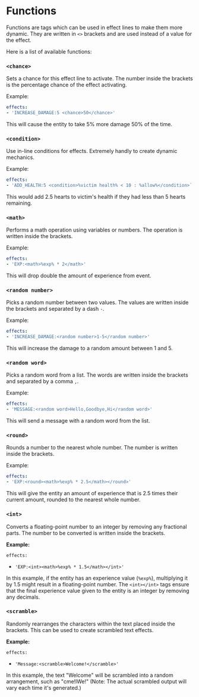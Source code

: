 # Functions

Functions are tags which can be used in effect lines to make them more dynamic. They are written in `<>` brackets and are used instead of a value for the effect.

Here is a list of available functions:

### `<chance>`

Sets a chance for this effect line to activate. The number inside the brackets is the percentage chance of the effect activating.

Example:

```yaml
effects:
- 'INCREASE_DAMAGE:5 <chance>50</chance>'
```

This will cause the entity to take 5% more damage 50% of the time.

### `<condition>`

Use in-line conditions for effects. Extremely handly to create dynamic mechanics.

Example:

```yaml
effects:
- 'ADD_HEALTH:5 <condition>%victim health% < 10 : %allow%</condition>`
```

This would add 2.5 hearts to victim's health if they had less than 5 hearts remaining.

### `<math>`

Performs a math operation using variables or numbers. The operation is written inside the brackets.

Example:

```yaml
effects:
- 'EXP:<math>%exp% * 2</math>'
```

This will drop double the amount of experience from event.

### `<random number>`

Picks a random number between two values. The values are written inside the brackets and separated by a dash `-`.

Example:

```yaml
effects:
- 'INCREASE_DAMAGE:<random number>1-5</random number>'
```

This will increase the damage to a random amount between 1 and 5.

### `<random word>`

Picks a random word from a list. The words are written inside the brackets and separated by a comma `,`.

Example:

```yaml
effects:
- 'MESSAGE:<random word>Hello,Goodbye,Hi</random word>'
```

This will send a message with a random word from the list.

### `<round>`

Rounds a number to the nearest whole number. The number is written inside the brackets.

Example:

```yaml
effects:
- 'EXP:<round><math>%exp% * 2.5</math></round>'
```

This will give the entity an amount of experience that is 2.5 times their current amount, rounded to the nearest whole number.

### **`<int>`**

Converts a floating-point number to an integer by removing any fractional parts. The number to be converted is written inside the brackets.

**Example:**

`effects:`

* `'EXP:<int><math>%exp% * 1.5</math></int>'`

In this example, if the entity has an experience value (`%exp%`), multiplying it by 1.5 might result in a floating-point number. The `<int></int>` tags ensure that the final experience value given to the entity is an integer by removing any decimals.

### **`<scramble>`**&#x20;

Randomly rearranges the characters within the text placed inside the brackets. This can be used to create scrambled text effects.

**Example:**

`effects:`

* `'Message:<scramble>Welcome!</scramble>'`

In this example, the text "Welcome" will be scrambled into a random arrangement, such as "cme!lWe!" (Note: The actual scrambled output will vary each time it's generated.)
